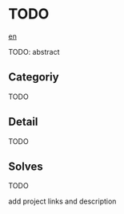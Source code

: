# TODO

[en](README_ja.md)

TODO: abstract

## Categoriy

TODO

## Detail

TODO


## Solves

TODO

add project links and description